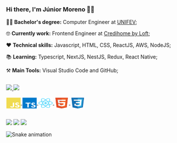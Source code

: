 ### Hi there, I'm Júnior Moreno 👩‍💻

:man_student: **Bachelor's degree:** Computer Engineer at [UNIFEV](https://www.unifev.edu.br/);

🤓 **Currently work:** Frontend Engineer at [Credihome by Loft](http://www.credihome.com.br/);

❤️ **Technical skills:** Javascript, HTML, CSS, ReactJS, AWS, NodeJS;

📚 **Learning:** Typescript, NextJS, NestJS, Redux, React Native;

⚒️ **Main Tools:** Visual Studio Code and GitHub;
  
  ##
  
 <div>
  <a href="https://github.com/JuniorMoreno">
  <img height="180em" src="https://github-readme-stats.vercel.app/api?username=JuniorMoreno&show_icons=true&theme=vue-dark&include_all_commits=true&count_private=true"/>
  <img height="180em" src="https://github-readme-stats.vercel.app/api/top-langs/?username=JuniorMoreno&layout=compact&langs_count=7&theme=vue-dark"/>
</div>
<div style="display: inline_block"><br>
  <img align="center" alt="Junior-Js" height="30" width="40" src="https://raw.githubusercontent.com/devicons/devicon/master/icons/javascript/javascript-plain.svg">
  <img align="center" alt="Junior-Ts" height="30" width="40" src="https://raw.githubusercontent.com/devicons/devicon/master/icons/typescript/typescript-plain.svg">
  <img align="center" alt="Junior-React" height="30" width="40" src="https://raw.githubusercontent.com/devicons/devicon/master/icons/react/react-original.svg">
  <img align="center" alt="Junior-HTML" height="30" width="40" src="https://raw.githubusercontent.com/devicons/devicon/master/icons/html5/html5-original.svg">
  <img align="center" alt="Junior-CSS" height="30" width="40" src="https://raw.githubusercontent.com/devicons/devicon/master/icons/css3/css3-original.svg">
</div>
  
  ##
 
<div> 
  <a href="https://instagram.com/junior_07moreno" target="_blank"><img src="https://img.shields.io/badge/-Instagram-%23E4405F?style=for-the-badge&logo=instagram&logoColor=white" target="_blank"></a>
  <a href = "mailto:junior07moreno@gmail.com"><img src="https://img.shields.io/badge/-Gmail-%23333?style=for-the-badge&logo=gmail&logoColor=white" target="_blank"></a>
  <a href="https://www.linkedin.com/in/júnior-moreno-50a674153" target="_blank"><img src="https://img.shields.io/badge/-LinkedIn-%230077B5?style=for-the-badge&logo=linkedin&logoColor=white" target="_blank"></a> 
 
  ![Snake animation](https://github.com/juniormoreno/juniormoreno/blob/output/github-contribution-grid-snake.svg)
 
</div>
 


